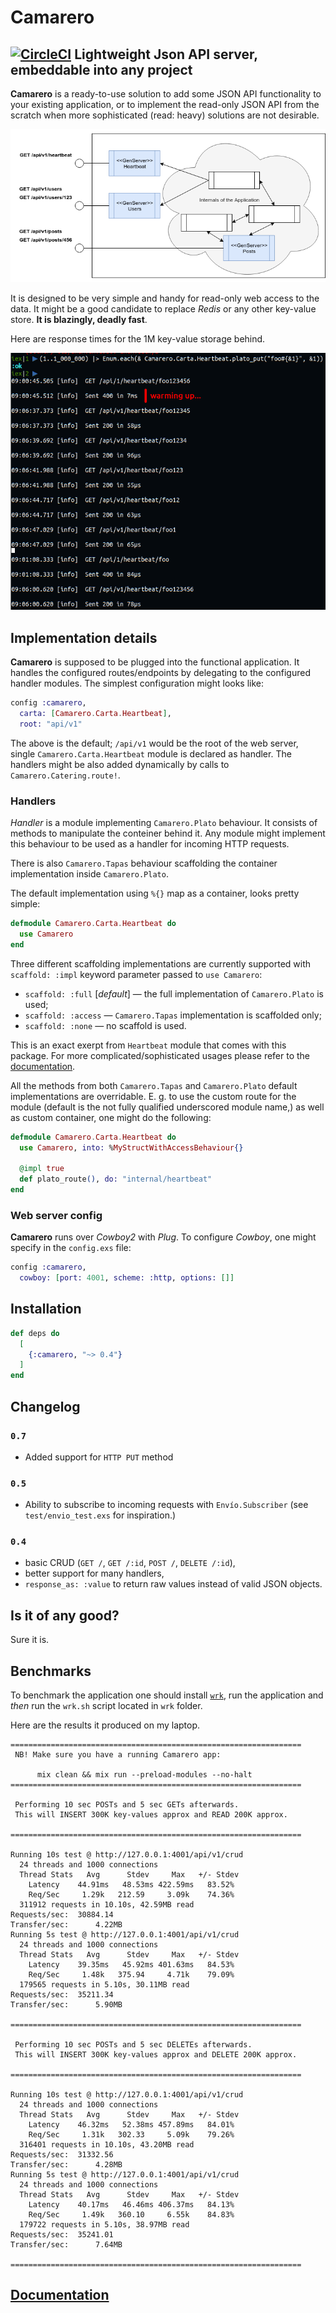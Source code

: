 # Camarero

## [![CircleCI](https://circleci.com/gh/am-kantox/camarero.svg?style=svg)](https://circleci.com/gh/am-kantox/camarero) Lightweight Json API server, embeddable into any project

**Camarero** is a ready-to-use solution to add some JSON API functionality to your existing application, or to implement the read-only JSON API from the scratch when more sophisticated (read: heavy) solutions are not desirable.

![Camarero Ties](https://raw.githubusercontent.com/am-kantox/camarero/master/stuff/camarero.png)

It is designed to be very simple and handy for read-only web access to the data. It might be a good candidate to replace _Redis_ or any other key-value store. **It is blazingly, deadly fast**.

Here are response times for the 1M key-value storage behind.

![1M key-value storage lookup: 10μs±](https://raw.githubusercontent.com/am-kantox/camarero/master/stuff/1M.png)

## Implementation details

**Camarero** is supposed to be plugged into the functional application. It handles the configured routes/endpoints by delegating to the configured handler modules. The simplest configuration might looks like:

```elixir
config :camarero,
  carta: [Camarero.Carta.Heartbeat],
  root: "api/v1"
```

The above is the default; `/api/v1` would be the root of the web server, single `Camarero.Carta.Heartbeat` module is declared as handler. The handlers might be also added dynamically by calls to `Camarero.Catering.route!`.

### Handlers

_Handler_ is a module implementing `Camarero.Plato` behaviour. It consists of methods to manipulate the conteiner behind it. Any module might implement this behaviour to be used as a handler for incoming HTTP requests.

There is also `Camarero.Tapas` behaviour scaffolding the container implementation inside `Camarero.Plato`.

The default implementation using `%{}` map as a container, looks pretty simple:

```elixir
defmodule Camarero.Carta.Heartbeat do
  use Camarero
end
```

Three different scaffolding implementations are currently supported with `scaffold: :impl` keyword parameter passed to `use Camarero`:

- `scaffold: :full` [_default_] — the full implementation of `Camarero.Plato` is used;
- `scaffold: :access` — `Camarero.Tapas` implementation is scaffolded only;
- `scaffold: :none` — no scaffold is used.

This is an exact exerpt from `Heartbeat` module that comes with this package. For more complicated/sophisticated usages please refer to the [documentation](https://hexdocs.pm/camarero).

All the methods from both `Camarero.Tapas` and `Camarero.Plato` default implementations are overridable. E. g. to use the custom route for the module (default is the not fully qualified underscored module name,) as well as custom container, one might do the following:

```elixir
defmodule Camarero.Carta.Heartbeat do
  use Camarero, into: %MyStructWithAccessBehaviour{}

  @impl true
  def plato_route(), do: "internal/heartbeat"
end
```

### Web server config

**Camarero** runs over _Cowboy2_ with _Plug_. To configure _Cowboy_, one might specify in the `config.exs` file:

```elixir
config :camarero,
  cowboy: [port: 4001, scheme: :http, options: []]
```

## Installation

```elixir
def deps do
  [
    {:camarero, "~> 0.4"}
  ]
end
```

## Changelog

### `0.7`

- Added support for `HTTP PUT` method

### `0.5`

- Ability to subscribe to incoming requests with `Envío.Subscriber` (see `test/envio_test.exs` for inspiration.)

### `0.4`

- basic CRUD (`GET /`, `GET /:id`, `POST /`, `DELETE /:id`),
- better support for many handlers,
- `response_as: :value` to return raw values instead of valid JSON objects.

## Is it of any good?

Sure it is.

## Benchmarks

To benchmark the application one should install [`wrk`](https://github.com/wg/wrk),
run the application and _then_ run the `wrk.sh` script located in `wrk` folder.

Here are the results it produced on my laptop.

```
=================================================================
 NB! Make sure you have a running Camarero app:

      mix clean && mix run --preload-modules --no-halt
=================================================================

 Performing 10 sec POSTs and 5 sec GETs afterwards.
 This will INSERT 300K key-values approx and READ 200K approx.

=================================================================

Running 10s test @ http://127.0.0.1:4001/api/v1/crud
  24 threads and 1000 connections
  Thread Stats   Avg      Stdev     Max   +/- Stdev
    Latency    44.91ms   48.53ms 422.59ms   83.52%
    Req/Sec     1.29k   212.59     3.09k    74.36%
  311912 requests in 10.10s, 42.59MB read
Requests/sec:  30884.14
Transfer/sec:      4.22MB
Running 5s test @ http://127.0.0.1:4001/api/v1/crud
  24 threads and 1000 connections
  Thread Stats   Avg      Stdev     Max   +/- Stdev
    Latency    39.35ms   45.92ms 401.63ms   84.53%
    Req/Sec     1.48k   375.94     4.71k    79.09%
  179565 requests in 5.10s, 30.11MB read
Requests/sec:  35211.34
Transfer/sec:      5.90MB

=================================================================

 Performing 10 sec POSTs and 5 sec DELETEs afterwards.
 This will INSERT 300K key-values approx and DELETE 200K approx.

=================================================================

Running 10s test @ http://127.0.0.1:4001/api/v1/crud
  24 threads and 1000 connections
  Thread Stats   Avg      Stdev     Max   +/- Stdev
    Latency    46.32ms   52.38ms 457.89ms   84.01%
    Req/Sec     1.31k   302.33     5.09k    79.26%
  316401 requests in 10.10s, 43.20MB read
Requests/sec:  31332.56
Transfer/sec:      4.28MB
Running 5s test @ http://127.0.0.1:4001/api/v1/crud
  24 threads and 1000 connections
  Thread Stats   Avg      Stdev     Max   +/- Stdev
    Latency    40.17ms   46.46ms 406.37ms   84.13%
    Req/Sec     1.49k   360.10     6.55k    84.83%
  179722 requests in 5.10s, 38.97MB read
Requests/sec:  35241.01
Transfer/sec:      7.64MB

=================================================================
```

## [Documentation](http://hexdocs.pm/camarero)
